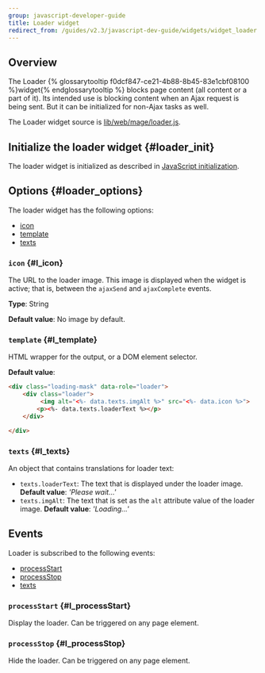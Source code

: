 ```yaml
---
group: javascript-developer-guide
title: Loader widget
redirect_from: /guides/v2.3/javascript-dev-guide/widgets/widget_loader.html
---
```


## Overview

The Loader {% glossarytooltip f0dcf847-ce21-4b88-8b45-83e1cbf08100 %}widget{% endglossarytooltip %} blocks page content (all content or a part of it). Its intended use is blocking content when an Ajax request is being sent. But it can be initialized for non-Ajax tasks as well. 

The Loader widget source is [lib/web/mage/loader.js].

## Initialize the loader widget {#loader_init}

The loader widget is initialized as described in [JavaScript initialization].

## Options {#loader_options}

The loader widget has the following options:

* [icon](#l_icon)
* [template](#l_template)
* [texts](#l_texts)

### `icon` {#l_icon}

The URL to the loader image. This image is displayed when the widget is active; that is, between the `ajaxSend` and `ajaxComplete` events. 

**Type**: String 

**Default value**: No image by default.

### `template` {#l_template}

HTML wrapper for the output, or a DOM element selector. 

**Default value**:

```html
<div class="loading-mask" data-role="loader">
    <div class="loader">
         <img alt="<%- data.texts.imgAlt %>" src="<%- data.icon %>">
        <p><%- data.texts.loaderText %></p>
    </div>

</div>
```

### `texts` {#l_texts}

An object that contains translations for loader text:

* `texts.loaderText`: The text that is displayed under the loader image.
  **Default value**: _'Please wait...'_
* `texts.imgAlt`: The text that is set as the `alt` attribute value of the loader image.
  **Default value**: _'Loading...'_

## Events

Loader is subscribed to the following events:

* [processStart](#l_processStart)
* [processStop](#l_processStop)
* [texts](#l_texts)

### `processStart` {#l_processStart}

Display the loader. Can be triggered on any page element.

### `processStop` {#l_processStop}

Hide the loader. Can be triggered on any page element.

[lib/web/mage/loader.js]: {{site.mage2000url}}lib/web/mage/loader.js

[javascript initialization]: {{page.baseurl}}/javascript-development/core-concepts/script-initialize-call.html

